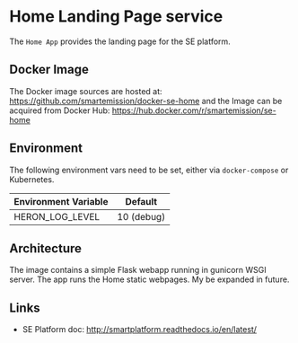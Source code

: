 # Home Landing Page service

The `Home App` provides the landing page for the SE platform.

## Docker Image

The Docker image sources are hosted at: https://github.com/smartemission/docker-se-home
and the Image can be acquired from Docker Hub: https://hub.docker.com/r/smartemission/se-home

## Environment

The following environment vars need to be set, either via `docker-compose` or
Kubernetes.

|Environment Variable|Default
|---|---
|HERON_LOG_LEVEL|10 (debug)

## Architecture

The image contains a simple Flask webapp running in gunicorn WSGI server.
The app runs the Home static webpages. My be expanded in future.

## Links

* SE Platform doc: http://smartplatform.readthedocs.io/en/latest/
